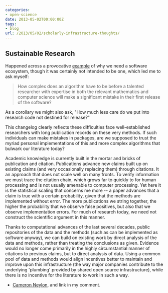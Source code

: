 ```yaml
---
categories:
- open-science
date: 2013-05-02T00:00:00Z
tags:
- blog
url: /2013/05/02/scholarly-infrastructure-thoughts/
---
```


## Sustainable Research

Happened across a provocative [example](http://cran.r-project.org/web/packages/mcmc/ChangeLog) of why we need a software ecosystem, though it was certainly not intended to be one, which led me to ask myself:  

> How complex does an algorithm have to be before a talented researcher with expertise in both the relevant mathematics and computer science will make a significant mistake in their first release of the software?

As a corollary we might also ask, "How much less care do we put into research code not destined for release?"

This changelog clearly reflects these difficulties face well-established researchers with long publication records on these very methods.  If such individuals can make mistakes in packages, are we supposed to trust the myriad personal implementations of this and more complex algorithms that bulwark our literature today?  

Academic knowledge is currently built in the mortar and bricks of publication and citation.  Publications advance new claims built up on existing claims (and very occasionally replacing them) through citations.  It an approach that does not scale well on many fronts.  To verify information we must trace the citation chain, which grows far to quickly to for human processing and is not usually amenable to computer processing.  Yet here it is the statistical scaling that concerns me more -- a paper advances that a claim is true with a certain probability, given that the methods are implemented without error. The more publications we string together, the higher the probability that we observe false positives, but also that we observe implementation errors.  For much of research today, we need not construct the scientific argument in this manner.


Thanks to computational advances of the last several decades, public repositories of the data and the methods (such as can be implemented as software anyway), we can build on existing work by direct analysis of the data and methods, rather than treating the conclusions as given. Evidence would no longer come primarily in the highly circumstantial manner of citations to previous claims, but to direct analysis of data.  Using a common pool of data and methods would align incentives better to maintain and improve upon this infrastructure (the way major companies contribute to the underlying 'plumbing' provided by shared open source infrastructure), while there is no incentive for the literature to work in such a way.  


* [Cameron Neylon](http://cameronneylon.net/blog/whats-the-right-model-for-shared-scholarly-communications-infrastructure), and link in my comment.  




